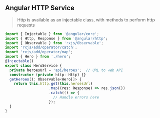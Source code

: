 ## Angular HTTP Service

> Http is available as an injectable class, with methods to perform http requests

```typescript
import { Injectable } from '@angular/core';
import { Http, Response } from '@angular/http';
import { Observable } from 'rxjs/Observable';
import 'rxjs/add/operator/catch';
import 'rxjs/add/operator/map';
import { Hero } from './hero';
@Injectable()
export class HeroService {
  private heroesUrl = 'api/heroes';  // URL to web API
  constructor (private http: Http) {}
  getHeroes(): Observable<Hero[]> {
    return this.http.get(this.heroesUrl)
                    .map((res: Response) => res.json())
                    .catch(() => {
                      // Handle errors here
                    });
  }
}
```